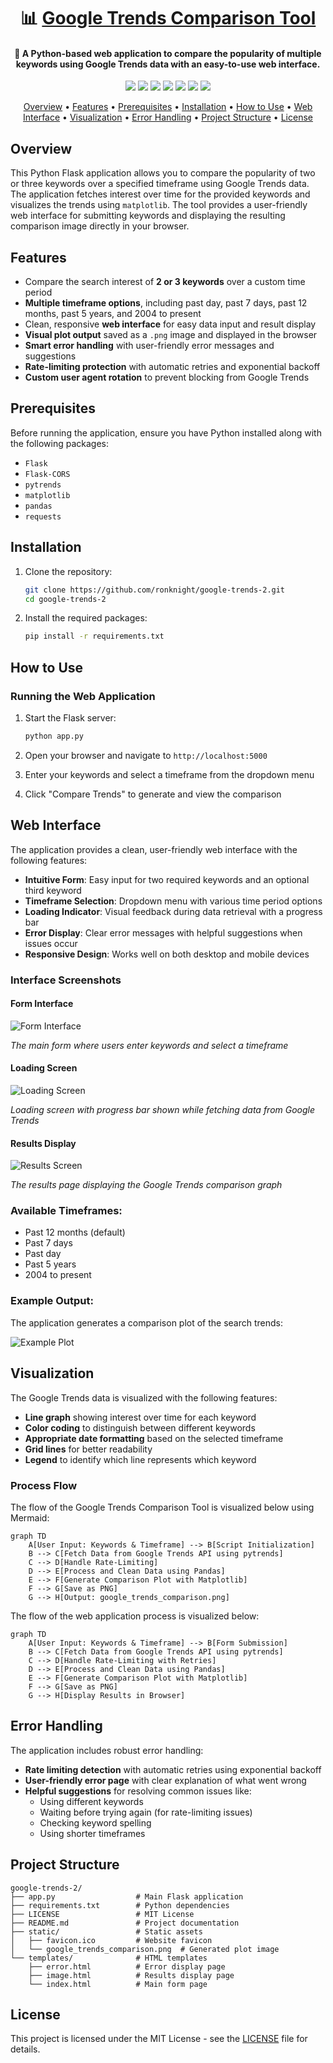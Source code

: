 <h1 align="center">📊 <a href="https://github.com/ronknight/google-trends-2">Google Trends Comparison Tool</a></h1>

<h4 align="center">🔧 A Python-based web application to compare the popularity of multiple keywords using Google Trends data with an easy-to-use web interface.</h4>
<p align="center">
  <a href="https://twitter.com/PinoyITSolution"><img src="https://img.shields.io/twitter/follow/PinoyITSolution?style=social"></a>
  <a href="https://github.com/ronknight?tab=followers"><img src="https://img.shields.io/github/followers/ronknight?style=social"></a>
  <a href="https://github.com/ronknight/ronknight/stargazers"><img src="https://img.shields.io/github/stars/BEPb/BEPb.svg?logo=github"></a>
  <a href="https://github.com/ronknight/ronknight/network/members"><img src="https://img.shields.io/github/forks/BEPb/BEPb.svg?color=blue&logo=github"></a>
  <a href="https://github.com/ronknight/google-trends-2/issues"><img src="https://img.shields.io/badge/contributions-welcome-brightgreen.svg?style=flat"></a>
  <a href="https://github.com/ronknight/google-trends-2/blob/master/LICENSE"><img src="https://img.shields.io/badge/License-MIT-yellow.svg"></a>
  <a href="https://github.com/ronknight"><img src="https://img.shields.io/badge/Made%20with%20%F0%9F%A4%8D%20by%20-%20Ronknight%20-%20red"></a>
</p>

<p align="center">
  <a href="#overview">Overview</a> •
  <a href="#features">Features</a> •
  <a href="#prerequisites">Prerequisites</a> •
  <a href="#installation">Installation</a> •
  <a href="#how-to-use">How to Use</a> •
  <a href="#web-interface">Web Interface</a> •
  <a href="#visualization">Visualization</a> •
  <a href="#error-handling">Error Handling</a> •
  <a href="#project-structure">Project Structure</a> •
  <a href="#license">License</a>
</p>

## Overview

This Python Flask application allows you to compare the popularity of two or three keywords over a specified timeframe using Google Trends data. The application fetches interest over time for the provided keywords and visualizes the trends using `matplotlib`. The tool provides a user-friendly web interface for submitting keywords and displaying the resulting comparison image directly in your browser.

## Features

- Compare the search interest of **2 or 3 keywords** over a custom time period
- **Multiple timeframe options**, including past day, past 7 days, past 12 months, past 5 years, and 2004 to present
- Clean, responsive **web interface** for easy data input and result display
- **Visual plot output** saved as a `.png` image and displayed in the browser
- **Smart error handling** with user-friendly error messages and suggestions
- **Rate-limiting protection** with automatic retries and exponential backoff
- **Custom user agent rotation** to prevent blocking from Google Trends

## Prerequisites

Before running the application, ensure you have Python installed along with the following packages:

- `Flask`
- `Flask-CORS`
- `pytrends`
- `matplotlib`
- `pandas`
- `requests`

## Installation

1. Clone the repository:
   ```bash
   git clone https://github.com/ronknight/google-trends-2.git
   cd google-trends-2
   ```

2. Install the required packages:
   ```bash
   pip install -r requirements.txt
   ```

## How to Use

### Running the Web Application

1. Start the Flask server:
   ```bash
   python app.py
   ```

2. Open your browser and navigate to `http://localhost:5000`

3. Enter your keywords and select a timeframe from the dropdown menu

4. Click "Compare Trends" to generate and view the comparison

## Web Interface

The application provides a clean, user-friendly web interface with the following features:

- **Intuitive Form**: Easy input for two required keywords and an optional third keyword
- **Timeframe Selection**: Dropdown menu with various time period options
- **Loading Indicator**: Visual feedback during data retrieval with a progress bar
- **Error Display**: Clear error messages with helpful suggestions when issues occur
- **Responsive Design**: Works well on both desktop and mobile devices

### Interface Screenshots

#### Form Interface
![Form Interface](static/form_interface.png)

*The main form where users enter keywords and select a timeframe*

#### Loading Screen
![Loading Screen](static/form_loading.png)

*Loading screen with progress bar shown while fetching data from Google Trends*

#### Results Display
![Results Screen](static/form_results.png)

*The results page displaying the Google Trends comparison graph*

### Available Timeframes:

- Past 12 months (default)
- Past 7 days
- Past day
- Past 5 years
- 2004 to present

### Example Output:

The application generates a comparison plot of the search trends:

![Example Plot](static/google_trends_comparison.png)

## Visualization

The Google Trends data is visualized with the following features:

- **Line graph** showing interest over time for each keyword
- **Color coding** to distinguish between different keywords
- **Appropriate date formatting** based on the selected timeframe
- **Grid lines** for better readability
- **Legend** to identify which line represents which keyword

### Process Flow

The flow of the Google Trends Comparison Tool is visualized below using Mermaid:

```mermaid
graph TD
    A[User Input: Keywords & Timeframe] --> B[Script Initialization]
    B --> C[Fetch Data from Google Trends API using pytrends]
    C --> D[Handle Rate-Limiting]
    D --> E[Process and Clean Data using Pandas]
    E --> F[Generate Comparison Plot with Matplotlib]
    F --> G[Save as PNG]
    G --> H[Output: google_trends_comparison.png]
```

The flow of the web application process is visualized below:

```mermaid
graph TD
    A[User Input: Keywords & Timeframe] --> B[Form Submission]
    B --> C[Fetch Data from Google Trends API using pytrends]
    C --> D[Handle Rate-Limiting with Retries]
    D --> E[Process and Clean Data using Pandas]
    E --> F[Generate Comparison Plot with Matplotlib]
    F --> G[Save as PNG]
    G --> H[Display Results in Browser]
```

## Error Handling

The application includes robust error handling:

- **Rate limiting detection** with automatic retries using exponential backoff
- **User-friendly error page** with clear explanation of what went wrong
- **Helpful suggestions** for resolving common issues like:
  - Using different keywords
  - Waiting before trying again (for rate-limiting issues)
  - Checking keyword spelling
  - Using shorter timeframes

## Project Structure

```
google-trends-2/
├── app.py                  # Main Flask application
├── requirements.txt        # Python dependencies
├── LICENSE                 # MIT License
├── README.md               # Project documentation
├── static/                 # Static assets
│   ├── favicon.ico         # Website favicon
│   └── google_trends_comparison.png  # Generated plot image
└── templates/              # HTML templates
    ├── error.html          # Error display page
    ├── image.html          # Results display page
    └── index.html          # Main form page
```

## License

This project is licensed under the MIT License - see the [LICENSE](LICENSE) file for details.
